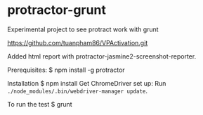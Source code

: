 # protractor-grunt
Experimental project to see protract work with grunt

https://github.com/tuanpham86/VPActivation.git

Added html report with protractor-jasmine2-screenshot-reporter.



Prerequisites:
$ npm install -g protractor

Installation
$ npm install
Get ChromeDriver set up: Run `./node_modules/.bin/webdriver-manager update`.

To run the test
$ grunt

